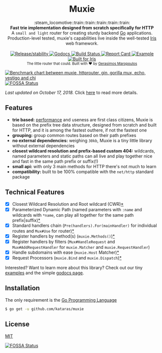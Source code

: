 <h1 align="center">Muxie</h1>

<div align="center">
  :steam_locomotive::train::train::train::train::train:
</div>
<div align="center">
  <strong>Fast trie implementation designed from scratch specifically for HTTP</strong>
</div>
<div align="center">
  A <code>small and light</code> router for creating sturdy backend <a href="https://golang.org" alt="Go Programming Language">Go</a> applications. Production-level tested, muxie's capabilities live inside the well-tested <a href="https://iris-go.com">Iris </a> web framework.
</div>

<br />

<div align="center">
  <!-- Release -->
  <a href="https://github.com/kataras/muxie/releases">
    <img src="https://img.shields.io/badge/release%20-v1.0.9-0077b3.svg?style=flat-squaree"
      alt="Release/stability" />
  </a>
  <!-- Godocs -->
  <a href="https://godoc.org/github.com/kataras/muxie">
    <img src="https://img.shields.io/badge/go-docs-teal.svg?style=flat-square"
      alt="Godocs" />
  </a>
  <!-- Build Status -->
  <a href="https://travis-ci.org/kataras/muxie">
    <img src="https://img.shields.io/travis/kataras/muxie/v1.svg?style=flat-square"
      alt="Build Status" />
  </a>
  <!-- Report Card -->
  <a href="https://goreportcard.com/report/github.com/kataras/muxie">
    <img src="https://img.shields.io/badge/report%20card-a%2B-ff3333.svg?style=flat-square"
      alt="Report Card" />
  </a>
  <!-- Examples -->
  <a href="https://github.com/kataras/muxie/tree/v1/_examples">
    <img src="https://img.shields.io/badge/learn%20by-examples-yellow.svg?style=flat-square"
      alt="Example" />
  </a>
  <!-- Built for Iris -->
  <a href="https://github.com/kataras/iris">
    <img src="https://img.shields.io/badge/built%20for-iris-0077b3.svg?style=flat-square"
      alt="Built for Iris" />
  </a>
</div>

<div align="center">
  <sub>The little router that could. Built with ❤︎ by
  <a href="https://twitter.com/MakisMaropoulos">Gerasimos Maropoulos</a>
</div>

[![Benchmark chart between muxie, httprouter, gin, gorilla mux, echo, vestigo and chi](_benchmarks/chart-17-oct-2018.png)](_benchmarks)
[![FOSSA Status](https://app.fossa.io/api/projects/git%2Bgithub.com%2Fkataras%2Fmuxie.svg?type=shield)](https://app.fossa.io/projects/git%2Bgithub.com%2Fkataras%2Fmuxie?ref=badge_shield)

_Last updated on October 17, 2018._ Click [here](_benchmarks/README.md) to read more details.

## Features

- __trie based:__ [performance](_benchmarks/README.md) and useness are first class citizens, Muxie is based on the prefix tree data structure, designed from scratch and built for HTTP, and it is among the fastest outhere, if not the fastest one
- __grouping:__ group common routes based on their path prefixes
- __no external dependencies:__ weighing `30kb`, Muxie is a tiny little library without external dependencies
- __closest wildcard resolution and prefix-based custom 404:__ wildcards, named parameters and static paths can all live and play together nice and fast in the same path prefix or suffix(!)
- __small api:__ with only 3 main methods for HTTP there's not much to learn
- __compatibility:__ built to be 100% compatible with the `net/http` standard package

## Technical Features

- [x] Closest Wildcard Resolution and Root wildcard (CWR)[*](_examples/3_root_wildcard_and_custom_404/main.go)
- [x] Parameterized Dynamic Path (named parameters with `:name` and wildcards with `*name`, can play all together for the same path prefix|suffix)[*](_examples/2_parameterized/main.go)
- [x] Standard handlers chain (`Pre(handlers).For(mainHandler)` for individual routes and `Mux#Use` for router)[*](_examples/6_middleware/main.go)
- [x] Register handlers by method(s) (`muxie.Methods()`)[*](_examples/7_by_methods/main.go)
- [x] Register handlers by filters (`Mux#HandleRequest` and `Mux#AddRequestHandler` for  `muxie.Matcher` and `muxie.RequestHandler`)
- [x] Handle subdomains with ease (`muxie.Host` Matcher)[*](_examples/9_subdomains_and_matchers)
- [x] Request Processors (`muxie.Bind` and `muxie.Dispatch`)[*](_examples/8_bind_req_send_resp)

Interested? Want to learn more about this library? Check out our tiny [examples](_examples) and the simple [godocs page](https://godoc.org/github.com/kataras/muxie).

## Installation

The only requirement is the [Go Programming Language](https://golang.org/dl/)

```sh
$ go get -u github.com/kataras/muxie
```

<!-- ## Philosophy

I believe that providing the right tools for the right job represents my best self
and I really enjoy writing small libraries and even frameworks that can be used and learnt by thousands like me.
I do it for the past two and a half years and I couldn't be more happy and proud for myself.

[Iris](https://github.com/kataras/iris) is a web backend framework for Go that is well-known in the Go community,
some of you hated it due to a "battle" between "competitors" followed by a single article written almost three years ago but the majority of you really love it so much that you recommend it to your co-workers, use it inside your companies, startups or your client's projects or even write your postgraduate dissertation based on your own experience with Iris. Both categories of fans
gave me enough reasons to continue and overcome myself day by day.

It was about the first days of September(2018) that I decided to start working on the next Iris release(version 11) and all job interviews postponed indefinitely.
If you have ever seen or hear about Iris, you already know that Iris is one of the fastest and easy-to-use frameworks, this is why it became so famous in so little time after all. 

A lot improvements were pushed over a month+ working full-time on Iris.
I have never seen a router or a framework supports so many patterns as the current Iris' internal router that is exposed by a beautiful API. However, I couldn't release it for the public yet, I felt that something was missing, I believed that I could do its router smarter and even faster(!) and that ate my guts. And then...in early October, after a lot of testing(and drinking) I found the missing part, it was that the routes' parameterized paths, wildcards and statics all-together for the same path prefix cannot play as fast as possible and good as they should, also I realised that the internal router's code was not the best ever written (it was written to be extremely fast and I didn't care about readability so much back then, when I finally made it to work faster than the rest I forgot to "prettify" it due to my excitement!)

Initially the `trie.go` and `node.go` were written for the Iris web framework's version 11 as you can understand by now, I believe that programming should be fun and not stressful, especially for new Gophers. So here we are, introducing a new autonomous Go-based mux(router) that it is light, fast and easy to use for all Gophers, not just for Iris users/developers.

The `kataras/muxie` repository contains the full source code of my trie implementation and the HTTP component(`muxie.NewMux()`) which is fully compatible with the `net/http` package. Users of this package are not limited on HTTP, they can use it to store and search simple key-value data into their programs (`muxie.NewTrie()`).


- The trie implementation is easy to read, and if it is not for you please send me a message to explain to you personally
- The API is simple, just three main methods and the two of them are the well-known `Handle` and `HandleFunc`, identically to the std package's `net/http#ServeMux`
- Implements a way to store parameters without touching the `*http.Request` and change the standard handler definition by introducing a new type such as a Context or slow the whole HTTP serve process because of it, look the `GetParam` function and the internal `paramsWriter` structure that it is created and used inside the `Mux#ServeHTTP`
- Besides the HTTP main functionality that this package offers, users should be able to use it for other things as well, the API is exposed as much as you walk through to
- Supports named parameters and wildcards of course
- Supports static path segments(parts, nodes) and named parameters and wildcards for the same path prefix without losing a bit of performance, unlike others that by-design they can't even do it

For the hesitants: There is a [public repository](https://github.com/kataras/trie-examples-to-remember-again) (previously private) that you can follow the whole process of coding and designing until the final result of `kataras/muxie`'s.

And... never forget to put some fun in your life ❤︎

Yours,<br />
Gerasimos Maropoulos ([@MakisMaropoulos](https://twitter.com/MakisMaropoulos)) -->

## License

[MIT](https://tldrlegal.com/license/mit-license)

[![FOSSA Status](https://app.fossa.io/api/projects/git%2Bgithub.com%2Fkataras%2Fmuxie.svg?type=large)](https://app.fossa.io/projects/git%2Bgithub.com%2Fkataras%2Fmuxie?ref=badge_large)